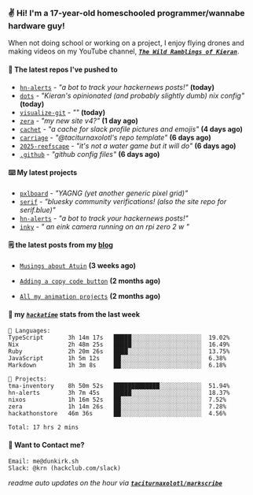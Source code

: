 ### ✌️ Hi! I'm a 17-year-old homeschooled programmer/wannabe hardware guy!

When not doing school or working on a project, I enjoy flying drones and making videos on my YouTube channel, [**_`The Wild Ramblings of Kieran`_**](https://youtube.com/@kieran.rambles).

#### 👷 The latest repos I've pushed to

- [`hn-alerts`](https://github.com/taciturnaxolotl/hn-alerts) - _"a bot to track your hackernews posts!"_ **(today)**
- [`dots`](https://github.com/taciturnaxolotl/dots) - _"Kieran's opinionated (and probably slightly dumb) nix config"_ **(today)**
- [`visualize-git`](https://github.com/maxwofford/visualize-git) - _""_ **(today)**
- [`zera`](https://github.com/taciturnaxolotl/zera) - _"my new site v4?"_ **(1 day ago)**
- [`cachet`](https://github.com/taciturnaxolotl/cachet) - _"a cache for slack profile pictures and emojis"_ **(4 days ago)**
- [`carriage`](https://github.com/taciturnaxolotl/carriage) - _"@taciturnaxolotl's repo template"_ **(6 days ago)**
- [`2025-reefscape`](https://github.com/df1317/2025-reefscape) - _"it's not a water game but it will do"_ **(6 days ago)**
- [`.github`](https://github.com/taciturnaxolotl/.github) - _"github config files"_ **(6 days ago)**

#### ⌨️ My latest projects

- [`pxlboard`](https://github.com/taciturnaxolotl/pxlboard) - _"YAGNG (yet another generic pixel grid)"_
- [`serif`](https://github.com/taciturnaxolotl/serif) - _"bluesky community verifications! (also the site repo for serif.blue)"_
- [`hn-alerts`](https://github.com/taciturnaxolotl/hn-alerts) - _"a bot to track your hackernews posts!"_
- [`inky`](https://github.com/taciturnaxolotl/inky) - _" an eink camera running on an rpi zero 2 w "_

#### 🗒️ the latest posts from my [blog](https://dunkirk.sh)

- [`Musings about Atuin`](https://dunkirk.sh/blog/atuin/) **(3 weeks ago)**

- [`Adding a copy code button`](https://dunkirk.sh/blog/adding-a-copy-button/) **(2 months ago)**

- [`All my animation projects`](https://dunkirk.sh/blog/my-animations/) **(2 months ago)**



#### 📡 my [_`hackatime`_](https://waka.hackclub.com) stats from the last week

```text
💾 Languages:
TypeScript       3h 14m 17s   █████░░░░░░░░░░░░░░░░░░░░  19.02%
Nix              2h 48m 25s   █████░░░░░░░░░░░░░░░░░░░░  16.49%
Ruby             2h 20m 26s   ████░░░░░░░░░░░░░░░░░░░░░  13.75%
JavaScript       1h 5m 12s    ██░░░░░░░░░░░░░░░░░░░░░░░  6.38%
Markdown         1h 3m 8s     ██░░░░░░░░░░░░░░░░░░░░░░░  6.18%

💼 Projects:
tma-inventory    8h 50m 52s   █████████████░░░░░░░░░░░░  51.94%
hn-alerts        3h 7m 45s    █████░░░░░░░░░░░░░░░░░░░░  18.37%
nixos            1h 16m 52s   ██░░░░░░░░░░░░░░░░░░░░░░░  7.52%
zera             1h 14m 26s   ██░░░░░░░░░░░░░░░░░░░░░░░  7.28%
hackathonstore   46m 36s      ██░░░░░░░░░░░░░░░░░░░░░░░  4.56%

Total: 17 hrs 2 mins
```

#### 📮 Want to Contact me?

```text
Email: me@dunkirk.sh
Slack: @krn (hackclub.com/slack)
```

_readme auto updates on the hour via [**`taciturnaxolotl/markscribe`**](https://github.com/taciturnaxolotl/markscribe)_
